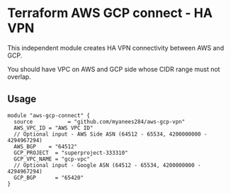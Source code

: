 # Terraform AWS GCP connect - HA VPN
This independent module creates HA VPN connectivity between AWS and GCP.

You should have VPC on AWS and GCP side whose CIDR range must not overlap.
## Usage
~~~
module "aws-gcp-connect" {
  source           = "github.com/myanees284/aws-gcp-vpn"
  AWS_VPC_ID = "AWS VPC ID"
  // Optional input - AWS Side ASN (64512 - 65534, 4200000000 - 4294967294)
  AWS_BGP    = "64512"
  GCP_PROJECT  = "superproject-333310"
  GCP_VPC_NAME = "gcp-vpc"
  // Optional input - Google ASN (64512 - 65534, 4200000000 - 4294967294)
  GCP_BGP      = "65420"
}
~~~
